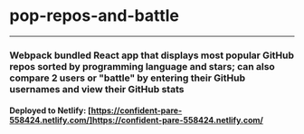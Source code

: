 # pop-repos-and-battle
---
### Webpack bundled React app that displays most popular GitHub repos sorted by programming language and stars; can also compare 2 users or "battle" by entering their GitHub usernames and view their GitHub stats

#### Deployed to Netlify: [https://confident-pare-558424.netlify.com/]https://confident-pare-558424.netlify.com/